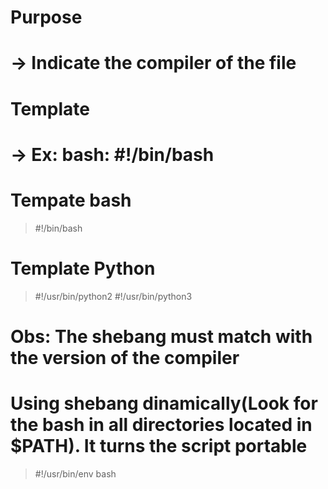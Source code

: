# Purpose 
# -> Indicate the compiler of the file

# Template
# -> Ex: bash: #!/bin/bash

# Tempate bash
> #!/bin/bash

# Template Python
> #!/usr/bin/python2
> #!/usr/bin/python3

# Obs: The shebang must match with the version of the compiler

# Using shebang dinamically(Look for the bash in all directories located in $PATH). It turns the script portable
> #!/usr/bin/env bash